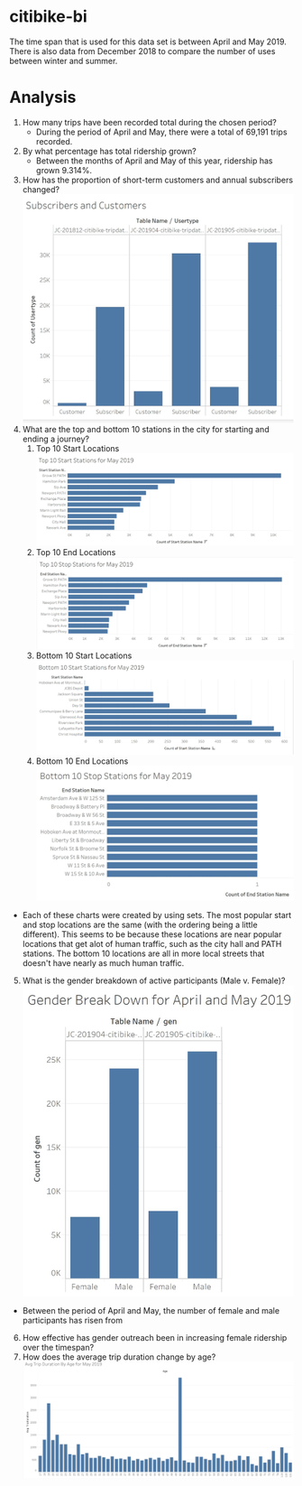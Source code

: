 # citibike-bi
The time span that is used for this data set is between April and May 2019.  There is also data from December 2018 to compare the number of uses between winter and summer.

# Analysis
1. How many trips have been recorded total during the chosen period?
   *  During the period of April and May, there were a total of 69,191 trips recorded.
2. By what percentage has total ridership grown?
    * Between the months of April and May of this year, ridership has grown 9.314%.
3. How has the proportion of short-term customers and annual subscribers changed?
![Subscribers and Temp](readme_assets/subsVsCustomers.JPG)
1. What are the top and bottom 10 stations in the city for starting and ending a journey?
    1. Top 10 Start Locations 
    ![Top 10 Start Locations](readme_assets/top10start.JPG)
    1. Top 10 End Locations
    ![Top 10 End Locations](readme_assets/top10stop.JPG)
    1. Bottom 10 Start Locations
    ![Bottom 10 Start Locations](readme_assets/bottom10start.JPG)
    1. Bottom 10 End Locations
    ![Bottom 10 End Locations](readme_assets/bottom10stop.JPG)
* Each of these charts were created by using sets.  The most popular start and stop locations are the same (with the ordering being a little different).  This seems to be because these locations are near popular locations that get alot of human traffic, such as the city hall and PATH stations.  The bottom 10 locations are all in more local streets that doesn't have nearly as much human traffic.
5. What is the gender breakdown of active participants (Male v. Female)?
![Gender Breakdown](readme_assets/genderBreakdown.JPG)
* Between the period of April and May, the number of female and male participants has risen from 
6. How effective has gender outreach been in increasing female ridership over the timespan?
7. How does the average trip duration change by age?
![Age and Trip Duration](readme_assets/avgTripDuration.JPG)




